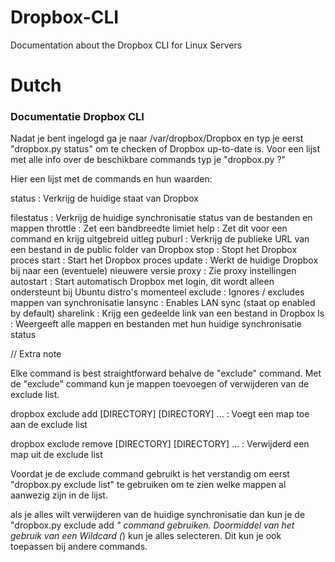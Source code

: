 # Dropbox-CLI
Documentation about the Dropbox CLI for Linux Servers

# Dutch

### Documentatie Dropbox CLI


Nadat je bent ingelogd ga je naar /var/dropbox/Dropbox en typ je eerst "dropbox.py status"
om te checken of Dropbox up-to-date is. Voor een lijst met alle info over de beschikbare commands
typ je "dropbox.py ?"

Hier een lijst met de commands en hun waarden:

<p>status          :       Verkrijg de huidige staat van Dropbox</p>
filestatus      :       Verkrijg de huidige synchronisatie status van de bestanden en mappen
throttle        :       Zet een bandbreedte limiet
help            :       Zet dit voor een command en krijg uitgebreid uitleg
puburl          :       Verkrijg de publieke URL van een bestand in de public folder van Dropbox
stop            :       Stopt het Dropbox proces
start           :       Start het Dropbox proces
update          :       Werkt de huidige Dropbox bij naar een (eventuele) nieuwere versie
proxy           :       Zie proxy instellingen
autostart       :       Start automatisch Dropbox met login, dit wordt alleen ondersteunt bij
                        Ubuntu distro's momenteel
exclude         :       Ignores / excludes mappen van synchronisatie
lansync         :       Enables LAN sync (staat op enabled by default)
sharelink       :       Krijg een gedeelde link van een bestand in Dropbox
ls              :       Weergeeft alle mappen en bestanden met hun huidige synchronisatie status


// Extra note

Elke command is best straightforward behalve de "exclude" command. Met de "exclude" command
kun je mappen toevoegen of verwijderen van de exclude list.


dropbox exclude add [DIRECTORY] [DIRECTORY] ... : Voegt een map toe aan de exclude list

dropbox exclude remove [DIRECTORY] [DIRECTORY] ... : Verwijderd een map uit de exclude list


Voordat je de exclude command gebruikt is het verstandig om eerst "dropbox.py exclude list" te
gebruiken om te zien welke mappen al aanwezig zijn in de lijst.


als je alles wilt verwijderen van de huidige synchronisatie dan kun je de
"dropbox.py exclude add *" command gebruiken. Doormiddel van het gebruik van een Wildcard (*)
kun je alles selecteren. Dit kun je ook toepassen bij andere commands.

